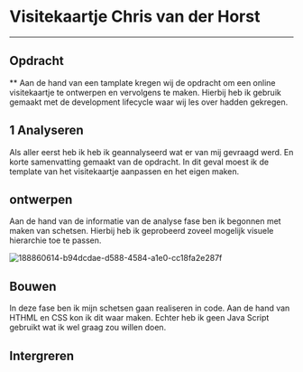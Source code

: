 # Visitekaartje Chris van der Horst
***
## Opdracht
**
Aan de hand van een tamplate kregen wij de opdracht om een online visitekaartje te ontwerpen en vervolgens te maken. Hierbij heb ik gebruik gemaakt met de development lifecycle waar wij les over hadden gekregen.

## 1 Analyseren
Als aller eerst heb ik heb ik geannalyseerd wat er van mij gevraagd werd. En korte samenvatting gemaakt van de opdracht. In dit geval moest ik de template van het visitekaartje aanpassen en het eigen maken.

## ontwerpen

Aan de hand van de informatie van de analyse fase ben ik begonnen met maken van schetsen. Hierbij heb ik geprobeerd zoveel mogelijk visuele hierarchie toe te passen.

![188860614-b94dcdae-d588-4584-a1e0-cc18fa2e287f](https://user-images.githubusercontent.com/112861116/199678273-f41cc13b-3c28-4fac-b0e8-e9ca6882a2a9.png)

## Bouwen

In deze fase ben ik mijn schetsen gaan realiseren in code. Aan de hand van HTHML en CSS kon ik dit waar maken. Echter heb ik geen Java Script gebruikt wat ik wel graag zou willen doen.

## Intergreren
